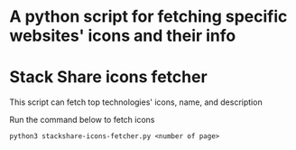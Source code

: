 # A python script for fetching specific websites' icons and their info

# Stack Share icons fetcher
This script can fetch top technologies' icons, name, and description

Run the command below to fetch icons
```shell script
python3 stackshare-icons-fetcher.py <number of page>
```